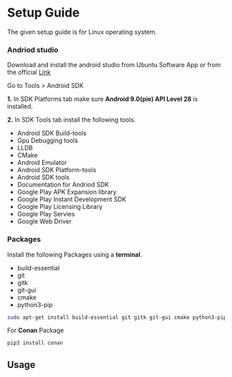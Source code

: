 # Setup Guide

The given setup guide is for Linux operating system.
### Andriod studio

Download and install the android studio from Ubuntu Software App or from the official [Link](https://developer.android.com/studio)

Go to Tools > Android SDK

**1.** In SDK Platforms tab make sure **Android 9.0(pie) API Level 28** is installed.

**2.** In SDK Tools tab install the following tools.

* Android SDK Build-tools
* Gpu Debugging tools
* LLDB
* CMake
* Android Emulator
* Android SDK Platform-tools
* Android SDK tools
* Documentation for Andriod SDK
* Google Play APK Expansion library
* Google Play Instant Development SDK
* Google Play Licensing Library
* Google Play Servies
* Google Web Driver

### Packages

Install the following Packages using a **terminal**.
* build-essential
* git
* gitk
* git-gui
* cmake
* python3-pip

```bash
sudo apt-get install build-essential git gitk git-gui cmake python3-pip
```
For **Conan** Package
```bash
pip3 install conan
```


## Usage

